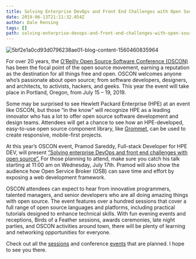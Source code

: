 ```yaml
---
title: Solving Enterprise DevOps and Front End Challenges with Open Source at OSCON 2019
date: 2019-06-13T21:11:32.054Z
author: Dale Rensing 
tags: []
path: solving-enterprise-devops-and-front-end-challenges-with-open-source-at-o
---
```

![5bf2e1a0cd93d0796238ae01-blog-content-1560460835964](https://hpe-developer-portal.s3.amazonaws.com/uploads/media/2019/5/picture1-1560460835957.png)

For over 20 years, the [O’Reilly Open Source Software Conference (OSCON)](https://conferences.oreilly.com/oscon/oscon-or/public/content/about) has been the focal point of the open source movement, earning a reputation as the destination for all things free and open. OSCON welcomes anyone who’s passionate about open source; from software developers, designers, and architects, to activists, hackers, and geeks. This year the event will take place in Portland, Oregon, from July 15 – 19, 2019.

Some may be surprised to see Hewlett Packard Enterprise (HPE) at an event like OSCON, but those “in the know” will recognize HPE as a leading innovator who has a lot to offer open source software development and design teams. Attendees will get a chance to see how an HPE-developed, easy-to-use open source component library, like [Grommet,](https://v2.grommet.io/) can be used to create responsive, mobile-first projects.

At this year’s OSCON event, Pramod Sareddy, Full-stack Developer for HPE DEV, will present [“Solving enterprise DevOps and front end challenges with open source”.](https://conferences.oreilly.com/oscon/oscon-or/public/schedule/detail/78263) For those planning to attend, make sure you catch his talk starting at 11:00 am on Wednesday, July 17th. Pramod will also show the audience how Open Service Broker (OSB) can save time and effort by exposing a web development framework. 

OSCON attendees can expect to hear from innovative programmers, talented managers, and senior developers who are all doing amazing things with open source. The event features over a hundred sessions that cover a full range of open source languages and platforms, including practical tutorials designed to enhance technical skills. With fun evening events and receptions, Birds of a Feather sessions, awards ceremonies, late night parties, and OSCON activities around town, there will be plenty of learning and networking opportunities for everyone.

Check out all the [sessions](https://conferences.oreilly.com/oscon/oscon-or/schedule/2019-07-15) and conference [events](https://conferences.oreilly.com/oscon/oscon-or/public/schedule/stype/1350) that are planned. I hope to see  you there.
